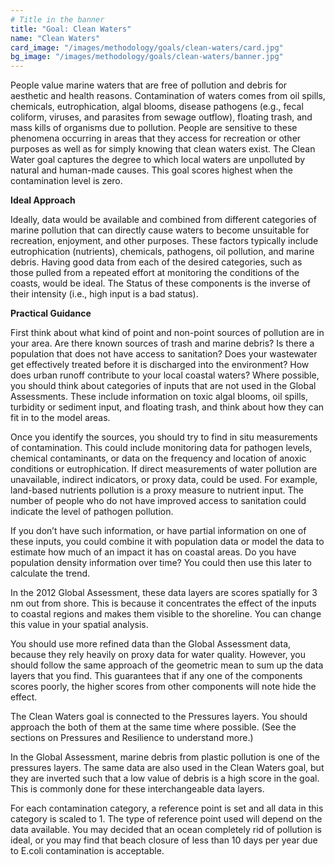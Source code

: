 ```yaml
---
# Title in the banner
title: "Goal: Clean Waters"
name: "Clean Waters"
card_image: "/images/methodology/goals/clean-waters/card.jpg"
bg_image: "/images/methodology/goals/clean-waters/banner.jpg"
---
```


People value marine waters that are free of pollution and debris for aesthetic and health reasons. Contamination of waters comes from oil spills, chemicals, eutrophication, algal blooms, disease pathogens (e.g., fecal coliform, viruses, and parasites from sewage outflow), floating trash, and mass kills of organisms due to pollution. People are sensitive to these phenomena occurring in areas that they access for recreation or other purposes as well as for simply knowing that clean waters exist. The Clean Water goal captures the degree to which local waters are unpolluted by natural and human-made causes. This goal scores highest when the contamination level is zero.

**Ideal Approach**

Ideally, data would be available and combined from different categories of marine pollution that can directly cause waters to become unsuitable for recreation, enjoyment, and other purposes. These factors typically include eutrophication (nutrients), chemicals, pathogens, oil pollution, and marine debris. Having good data from each of the desired categories, such as those pulled from a repeated effort at monitoring the conditions of the coasts, would be ideal. The Status of these components is the inverse of their intensity (i.e., high input is a bad status).

**Practical Guidance**

First think about what kind of point and non-point sources of pollution are in your area. Are there known sources of trash and marine debris? Is there a population that does not have access to sanitation? Does your wastewater get effectively treated before it is discharged into the environment? How does urban runoff contribute to your local coastal waters? Where possible, you should think about categories of inputs that are not used in the Global Assessments. These include information on toxic algal blooms, oil spills, turbidity or sediment input, and floating trash, and think about how they can fit in to the model areas.

Once you identify the sources, you should try to find in situ measurements of contamination. This could include monitoring data for pathogen levels, chemical contaminants, or data on the frequency and location of anoxic conditions or eutrophication. If direct measurements of water pollution are unavailable, indirect indicators, or proxy data, could be used. For example, land-based nutrients pollution is a proxy measure to nutrient input. The number of people who do not have improved access to sanitation could indicate the level of pathogen pollution.

If you don’t have such information, or have partial information on one of these inputs, you could combine it with population data or model the data to estimate how much of an impact it has on coastal areas. Do you have population density information over time? You could then use this later to calculate the trend.

In the 2012 Global Assessment, these data layers are scores spatially for 3 nm out from shore. This is because it concentrates the effect of the inputs to coastal regions and makes them visible to the shoreline. You can change this value in your spatial analysis.

You should use more refined data than the Global Assessment data, because they rely heavily on proxy data for water quality. However, you should follow the same approach of the geometric mean to sum up the data layers that you find. This guarantees that if any one of the components scores poorly, the higher scores from other components will note hide the effect.

The Clean Waters goal is connected to the Pressures layers. You should approach the both of them at the same time where possible. (See the sections on Pressures and Resilience to understand more.)

In the Global Assessment, marine debris from plastic pollution is one of the pressures layers. The same data are also used in the Clean Waters goal, but they are inverted such that a low value of debris is a high score in the goal. This is commonly done for these interchangeable data layers.

For each contamination category, a reference point is set and all data in this category is scaled to 1. The type of reference point used will depend on the data available. You may decided that an ocean completely rid of pollution is ideal, or you may find that beach closure of less than 10 days per year due to E.coli contamination is acceptable.

